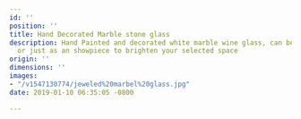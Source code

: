 ```yaml
---
id: ''
position: ''
title: Hand Decorated Marble stone glass
description: Hand Painted and decorated white marble wine glass, can be used to drink
  or just as an showpiece to brighten your selected space
origin: ''
dimensions: ''
images:
- "/v1547130774/jeweled%20marbel%20glass.jpg"
date: 2019-01-10 06:35:05 -0800

---
```

